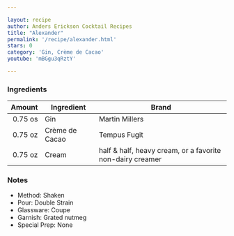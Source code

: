 ```yaml
---

layout: recipe
author: Anders Erickson Cocktail Recipes
title: "Alexander"
permalink: '/recipe/alexander.html'
stars: 0
category: 'Gin, Crème de Cacao'
youtube: 'mBGgu3qRztY'

---
```


### Ingredients

| Amount  | Ingredient         | Brand                                                     |
| ------: | -------------- | --------------------------------------------------------- |
| 0.75 os | Gin            | Martin Millers                                            |
| 0.75 oz | Crème de Cacao | Tempus Fugit                                              |
| 0.75 oz | Cream          | half & half, heavy cream, or a favorite non-dairy creamer |

### Notes

- Method: Shaken
- Pour: Double Strain
- Glassware: Coupe
- Garnish: Grated nutmeg
- Special Prep: None

